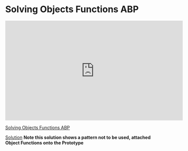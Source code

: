 # Solving Objects Functions ABP

<iframe width="560" height="315" src="https://www.youtube.com/embed/OStAcOgvE7s?rel=0&modestbranding=1" frameborder="0" allowfullscreen></iframe><p><a href="https://youtu.be/OStAcOgvE7s">Solving Objects Functions ABP</a></p>

[Solution](https://github.com/aviflombaum/js-object-oriented-object-methods-lab-abp-11-17/blob/solution/index.js) **Note this solution shows a pattern not to be used, attached Object Functions onto the Prototype**

